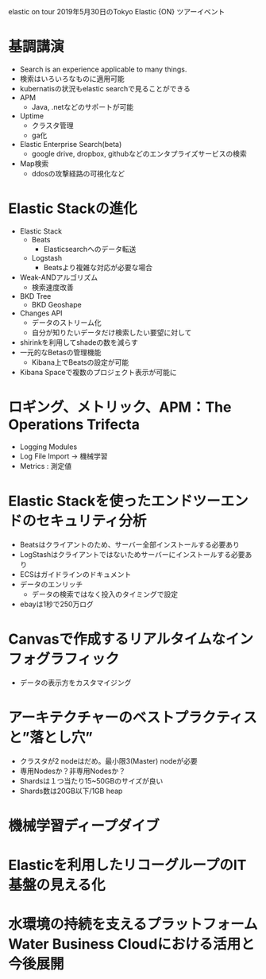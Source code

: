 elastic on tour
2019年5月30日のTokyo Elastic {ON} ツアーイベント

# 基調講演
* Search is an experience applicable to many things.
* 検索はいろいろなものに適用可能
* kubernatisの状況もelastic searchで見ることができる
* APM
	* Java, .netなどのサポートが可能
* Uptime
	* クラスタ管理
	* ga化
* Elastic Enterprise Search(beta)
	* google drive, dropbox, githubなどのエンタプライズサービスの検索
* Map検索
	* ddosの攻撃経路の可視化など

# Elastic Stackの進化
* Elastic Stack
	* Beats
		* Elasticsearchへのデータ転送
	* Logstash 
		* Beatsより複雑な対応が必要な場合
* Weak-ANDアルゴリズム
	* 検索速度改善
* BKD Tree
	* BKD Geoshape
* Changes API
	* データのストリーム化
	* 自分が知りたいデータだけ検索したい要望に対して
* shirinkを利用してshadeの数を減らす
* 一元的なBetasの管理機能
	* Kibana上でBeatsの設定が可能
* Kibana Spaceで複数のプロジェクト表示が可能に


# ロギング、メトリック、APM：The Operations Trifecta
* Logging Modules
* Log File Import → 機械学習
* Metrics : 測定値



# Elastic Stackを使ったエンドツーエンドのセキュリティ分析
* Beatsはクライアントのため、サーバー全部インストールする必要あり
* LogStashはクライアントではないためサーバーにインストールする必要あり
* ECSはガイドラインのドキュメント
* データのエンリッチ
	* データの検索ではなく投入のタイミングで設定
* ebayは1秒で250万ログ


# Canvasで作成するリアルタイムなインフォグラフィック
* データの表示方をカスタマイジング



# アーキテクチャーのベストプラクティスと”落とし穴”
* クラスタが2 nodeはだめ。最小限3(Master)  nodeが必要
* 専用Nodesか？非専用Nodesか？
* Shardsは１つ当たり15~50GBのサイズが良い
* Shards数は20GB以下/1GB heap


# 機械学習ディープダイブ


# Elasticを利用したリコーグループのIT基盤の見える化


# 水環境の持続を支えるプラットフォーム Water Business Cloudにおける活用と今後展開



























